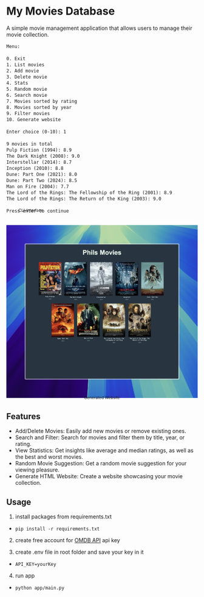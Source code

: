 # My Movies Database

A simple movie management application that allows users to manage their movie collection.

```
Menu:

0. Exit
1. List movies
2. Add movie
3. Delete movie
4. Stats
5. Random movie
6. Search movie
7. Movies sorted by rating
8. Movies sorted by year
9. Filter movies
10. Generate website

Enter choice (0-10): 1

9 movies in total
Pulp Fiction (1994): 8.9
The Dark Knight (2008): 9.0
Interstellar (2014): 8.7
Inception (2010): 8.8
Dune: Part One (2021): 8.0
Dune: Part Two (2024): 8.5
Man on Fire (2004): 7.7
The Lord of the Rings: The Fellowship of the Ring (2001): 8.9
The Lord of the Rings: The Return of the King (2003): 9.0

Press enter to continue
```

<p style="margin: -1.8rem 0 2rem 2rem; font-size: 0.65rem">CLI-Interface</p>

![screenshot](./images/my_movie_app.jpeg)

<p style="text-align:center;margin-top: -1.5rem; font-size: 0.65rem">Generated Website</p>

## Features

- Add/Delete Movies: Easily add new movies or remove existing ones.
- Search and Filter: Search for movies and filter them by title, year, or rating.
- View Statistics: Get insights like average and median ratings, as well as the best and worst movies.
- Random Movie Suggestion: Get a random movie suggestion for your viewing pleasure.
- Generate HTML Website: Create a website showcasing your movie collection.

## Usage

1. install packages from requirements.txt

- `pip install -r requirements.txt`

2. create free account for [OMDB API](https://www.omdbapi.com/) api key

3. create .env file in root folder and save your key in it

- `API_KEY=yourKey`

4. run app

- `python app/main.py`
